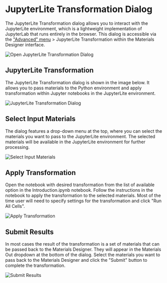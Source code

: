 # JupyterLite Transformation Dialog

The JupyterLite Transformation dialog allows you to interact with the JupyterLite environment, which is a lightweight implementation of JupyterLab that runs entirely in the browser. This dialog is accessible via the ["Advanced" menu](../advanced.md) > JupyterLite Transformation within the Materials Designer interface.

<img src="/images/materials-designer/open-jupyterlite-dialog.png" alt="Open JupyterLite Transformation Dialog"/>

## JupyterLite Transformation

The JupyterLite Transformation dialog is shown in the image below. It allows you to pass materials to the Python environment and apply transformation within Jupyter notebooks in the JupyterLite environment.

<img src="/images/materials-designer/jupyterlite-transformation.png" alt="JupyterLite Transformation Dialog"/>

## Select Input Materials

The dialog features a drop-down menu at the top, where you can select the materials you want to pass to the JupyterLite environment. The selected materials will be available in the JupyterLite environment for further processing.

<img src="/images/materials-designer/jupyterlite-transformation-input-materials.png" alt="Select Input Materials"/>

## Apply Transformation

Open the notebook with desired transformation from the list of available option in the Introduction.ipynb notebook. Follow the instructions in the notebook to apply the transformation to the selected materials. Most of the time user will need to specify settings for the transformation and click "Run All Cells".

<img src="/images/materials-designer/jupyterlite-transformation-apply-transformation.png" alt="Apply Transformation"/>

## Submit Results

In most cases the result of the transformation is a set of materials that can be passed back to the Materials Designer. They will appear in the Materials Out dropdown at the bottom of the dialog. Select the materials you want to pass back to the Materials Designer and click the "Submit" button to complete the transformation.

<img src="/images/materials-designer/jupyterlite-transformation-submit-results.png" alt="Submit Results"/>

